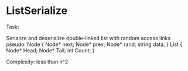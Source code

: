 # ListSerialize
Task:

Serialize and deserialize double-linked list with random access links 
pseudo:
  Node
  { 
    Node* next;
    Node* prev;
    Node* rand;
    string data;
  }
  List
  {
    Node* Head;
    Node* Tail;
    int Count;
  }
  
Complexity: less than n^2
